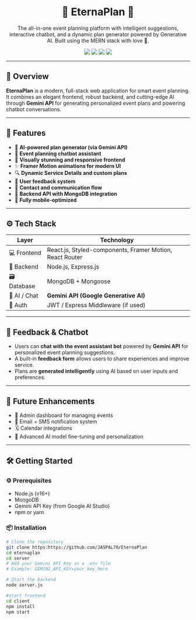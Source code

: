 <h1 align="center">🌟 EternaPlan 🌟</h1>

<p align="center">
  The all-in-one event planning platform with intelligent suggestions, interactive chatbot, and a dynamic plan generator powered by Generative AI. Built using the MERN stack with love 💖.
</p>

<p align="center">
  <img src="https://img.shields.io/badge/Fullstack-MERN-blue?style=for-the-badge&logo=mongodb" />
  <img src="https://img.shields.io/badge/Styled--Components-pink?style=for-the-badge&logo=styled-components" />
  <img src="https://img.shields.io/badge/Gemini%20API-GenAI-purple?style=for-the-badge" />
  <img src="https://img.shields.io/badge/Chatbot-Enabled-success?style=for-the-badge" />
</p>

---

## 🧠 Overview

**EternaPlan** is a modern, full-stack web application for smart event planning. It combines an elegant frontend, robust backend, and cutting-edge AI through **Gemini API** for generating personalized event plans and powering chatbot conversations.

---

## 🚀 Features

- 🧠 **AI-powered plan generator (via Gemini API)**
- 🤖 **Event planning chatbot assistant**
- 🎨 **Visually stunning and responsive frontend**
- ✨ **Framer Motion animations for modern UI**
- 🔍 **Dynamic Service Details and custom plans**
- 💬 **User feedback system**
- 📩 **Contact and communication flow**
- 🔐 **Backend API with MongoDB integration**
- 📱 **Fully mobile-optimized**

---

## ⚙️ Tech Stack

| Layer         | Technology                                 |
|---------------|---------------------------------------------|
| 💻 Frontend   | React.js, Styled-components, Framer Motion, React Router |
| 🧠 Backend    | Node.js, Express.js                         |
| 🗃️ Database    | MongoDB + Mongoose                         |
| 🤖 AI / Chat  | **Gemini API (Google Generative AI)**       |
| 🎯 Auth       | JWT / Express Middleware (if used)          |

---

## 💬 Feedback & Chatbot

- Users can **chat with the event assistant bot** powered by **Gemini API** for personalized event planning suggestions.
- A built-in **feedback form** allows users to share experiences and improve service.
- Plans are **generated intelligently** using AI based on user inputs and preferences.

---

## 🔮 Future Enhancements

- 🎯 Admin dashboard for managing events
- 💌 Email + SMS notification system
- 🗓️ Calendar integrations
- 🧠 Advanced AI model fine-tuning and personalization

---

## 🛠️ Getting Started

### ⚙️ Prerequisites

- Node.js (v16+)
- MongoDB
- Gemini API Key (from Google AI Studio)
- npm or yarn

### 📦 Installation

```bash
# Clone the repository
git clone https:https://github.com/JASPAL70/EternaPlan
cd eternaplan
cd server
# Add your Gemini API Key in a .env file
# Example: GEMINI_API_KEY=your_key_here

# Start the backend
node server.js

#start frontend
cd client
npm install
npm start
